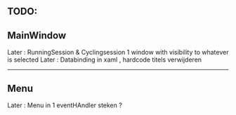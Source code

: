 TODO:
------------------------------------------------------------------------------------------------------------------------------------
MainWindow
------------------------------------------------------------------------------------------------------------------------------------

Later : RunningSession & Cyclingsession 1 window with visibility to whatever is selected
Later : Databinding in xaml , hardcode titels verwijderen

------------------------------------------------------------------------------------------------------------------------------------
Menu
------------------------------------------------------------------------------------------------------------------------------------
Later : Menu in 1 eventHAndler steken ?
